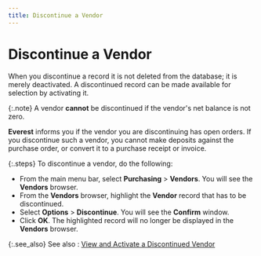 ```yaml
---
title: Discontinue a Vendor
---
```


# Discontinue a Vendor


When you discontinue a record it is not deleted from the database; it  is merely deactivated. A discontinued record can be made available for  selection by activating it.


{:.note}
A vendor **cannot** be discontinued  if the vendor's net balance is not zero.


**Everest** informs you if the vendor  you are discontinuing has open orders. If you discontinue such a vendor,  you cannot make deposits against the purchase order, or convert it to  a purchase receipt or invoice.


{:.steps}
To discontinue  a vendor, do the following:

- From the main  menu bar, select **Purchasing** >  **Vendors**. You will see the **Vendors** browser.
- From the **Vendors** browser, highlight the **Vendor** record that has to be discontinued.
- Select **Options** > **Discontinue**.  You will see the **Confirm** window.
- Click **OK**. The highlighted record will no longer  be displayed in the **Vendors** browser.



{:.see_also}
See also
: [View  and Activate a Discontinued Vendor]({{site.mv_baseurl}}/discontinuing-a-vendor/view_and_activate_a_discontinued_vendor.html)
